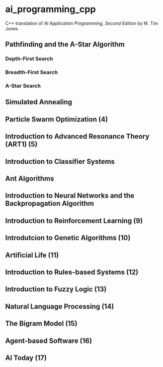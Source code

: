 # ai_programming_cpp
C++ translation of
*AI Application Programming, Second Edition*
by M. Tim Jones

## Pathfinding and the A-Star Algorithm
### Depth-First Search
### Breadth-First Search
### A-Star Search

## Simulated Annealing

## Particle Swarm Optimization (4)

## Introduction to Advanced Resonance Theory (ART1) (5)

## Introduction to Classifier Systems

## Ant Algorithms

## Introduction to Neural Networks and the Backpropagation Algorithm

## Introduction to Reinforcement Learning (9)

## Introdutcion to Genetic Algorithms (10)

## Artificial Life (11)

## Introduction to Rules-based Systems (12)

## Introduction to Fuzzy Logic (13)

## Natural Language Processing (14)

## The Bigram Model (15)

## Agent-based Software (16)

## AI Today (17)
